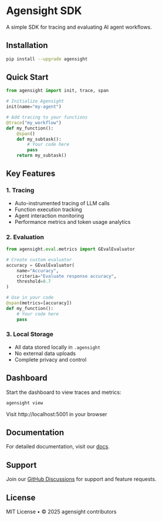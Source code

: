 # Agensight SDK

A simple SDK for tracing and evaluating AI agent workflows.

## Installation

```bash
pip install --upgrade agensight
```

## Quick Start

```python
from agensight import init, trace, span

# Initialize Agensight
init(name="my-agent")

# Add tracing to your functions
@trace("my_workflow")
def my_function():
    @span()
    def my_subtask():
        # Your code here
        pass
    return my_subtask()
```

## Key Features

### 1. Tracing
- Auto-instrumented tracing of LLM calls
- Function execution tracking
- Agent interaction monitoring
- Performance metrics and token usage analytics

### 2. Evaluation
```python
from agensight.eval.metrics import GEvalEvaluator

# Create custom evaluator
accuracy = GEvalEvaluator(
    name="Accuracy",
    criteria="Evaluate response accuracy",
    threshold=0.7
)

# Use in your code
@span(metrics=[accuracy])
def my_function():
    # Your code here
    pass
```

### 3. Local Storage
- All data stored locally in `.agensight`
- No external data uploads
- Complete privacy and control

## Dashboard

Start the dashboard to view traces and metrics:
```bash
agensight view
```
Visit http://localhost:5001 in your browser

## Documentation

For detailed documentation, visit our [docs](https://pype-db52d533.mintlify.app/introduction).

## Support

Join our [GitHub Discussions](https://github.com/pype-ai/agensight/discussions) for support and feature requests.

## License

MIT License • © 2025 agensight contributors 